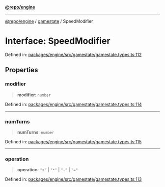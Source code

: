 [**@repo/engine**](../../README.md)

***

[@repo/engine](../../modules.md) / [gamestate](../README.md) / SpeedModifier

# Interface: SpeedModifier

Defined in: [packages/engine/src/gamestate/gamestate.types.ts:112](https://github.com/alexqguo/drinking-board-game-v3/blob/4f69b8a1b2b5f97159c705ca0c84ae01560eec1b/packages/engine/src/gamestate/gamestate.types.ts#L112)

## Properties

### modifier

> **modifier**: `number`

Defined in: [packages/engine/src/gamestate/gamestate.types.ts:114](https://github.com/alexqguo/drinking-board-game-v3/blob/4f69b8a1b2b5f97159c705ca0c84ae01560eec1b/packages/engine/src/gamestate/gamestate.types.ts#L114)

***

### numTurns

> **numTurns**: `number`

Defined in: [packages/engine/src/gamestate/gamestate.types.ts:115](https://github.com/alexqguo/drinking-board-game-v3/blob/4f69b8a1b2b5f97159c705ca0c84ae01560eec1b/packages/engine/src/gamestate/gamestate.types.ts#L115)

***

### operation

> **operation**: `"+"` \| `"*"` \| `"-"` \| `"="`

Defined in: [packages/engine/src/gamestate/gamestate.types.ts:113](https://github.com/alexqguo/drinking-board-game-v3/blob/4f69b8a1b2b5f97159c705ca0c84ae01560eec1b/packages/engine/src/gamestate/gamestate.types.ts#L113)
